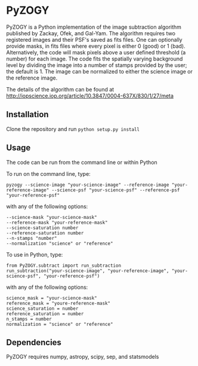 # PyZOGY
PyZOGY is a Python implementation of the image subtraction algorithm published by Zackay, Ofek, and Gal-Yam. 
The algorithm requires two registered images and their PSF's saved as fits files. One can optionally provide
masks, in fits files where every pixel is either 0 (good) or 1 (bad). Alternatively, the code will mask pixels
above a user defined threshold (a number) for each image. The code fits the spatially varying background level by dividing 
the image into a number of stamps provided by the user; the default is 1. The image can be normalized to either
the science image or the reference image.


The details of the algorithm can be found at http://iopscience.iop.org/article/10.3847/0004-637X/830/1/27/meta

## Installation
Clone the repository and run `python setup.py install`

## Usage
The code can be run from the command line or within Python

To run on the command line, type:

`pyzogy --science-image "your-science-image" --reference-image "your-reference-image" --science-psf "your-science-psf" --reference-psf "your-reference-psf"`

with any of the following options:

```
--science-mask "your-science-mask"
--reference-mask "your-reference-mask"
--science-saturation number
--reference-saturation number
--n-stamps "number"
--normalization "science" or "reference"
```
To use in Python, type:
```
from PyZOGY.subtract import run_subtraction
run_subtraction("your-science-image", "your-reference-image", "your-science-psf", "your-reference-psf")
```

with any of the following options:

```
science_mask = "your-science-mask"
reference_mask = "youre-reference-mask"
science_saturation = number
reference_saturation = number
n_stamps = number
normalization = "science" or "reference"
```

## Dependencies

PyZOGY requires numpy, astropy, scipy, sep, and statsmodels
